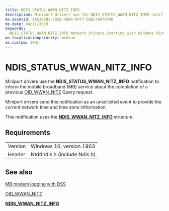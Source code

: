 ```yaml
---
title: NDIS_STATUS_WWAN_NITZ_INFO
description: Miniport drivers use the NDIS_STATUS_WWAN_NITZ_INFO notification to inform the mobile broadband (MB) service about the completion of a previous OID_WWAN_NITZ Query request.
ms.assetid: 8AC20FB1-FD2E-46B4-97F7-56EC7AA79740
ms.date: 04/11/2019
keywords: 
 -NDIS_STATUS_WWAN_NITZ_INFO Network Drivers Starting with Windows Vista
ms.localizationpriority: medium
ms.custom: 19H1
---
```


# NDIS_STATUS_WWAN_NITZ_INFO

Miniport drivers use the **NDIS_STATUS_WWAN_NITZ_INFO** notification to inform the mobile broadband (MB) service about the completion of a previous [OID_WWAN_NITZ](oid-wwan-nitz.md) Query request.

Miniport drivers send this notification as an unsolicited event to provide the current network time and time zone intformation.

This notification uses the [**NDIS_WWAN_NITZ_INFO**](https://docs.microsoft.com/windows-hardware/drivers/ddi/ndiswwan/ns-ndiswwan-_ndis_wwan_nitz_info) structure.

## Requirements

|   |   |
| --- | --- |
| Version | Windows 10, version 1903 |
| Header | Ntddndis.h (include Ndis.h) |

## See also

[MB modem logging with DSS](mb-modem-logging-with-dss.md)

[OID_WWAN_NITZ](oid-wwan-nitz.md)

[**NDIS_WWAN_NITZ_INFO**](https://docs.microsoft.com/windows-hardware/drivers/ddi/ndiswwan/ns-ndiswwan-_ndis_wwan_nitz_info) 
